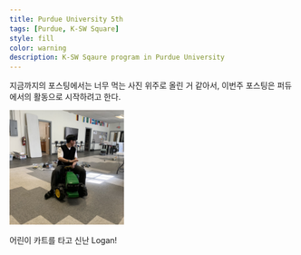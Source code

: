 ```yaml
---
title: Purdue University 5th
tags: [Purdue, K-SW Square]
style: fill
color: warning
description: K-SW Sqaure program in Purdue University
---
```


지금까지의 포스팅에서는 너무 먹는 사진 위주로 올린 거 같아서, 이번주 포스팅은 퍼듀에서의 활동으로 시작하려고 한다.

<img width="40%" src="https://raw.githubusercontent.com/L-o-g-a-n/L-o-g-a-n.github.io/master/.github/images/5th_week/logan-cart.jpeg">

어린이 카트를 타고 신난 Logan!
